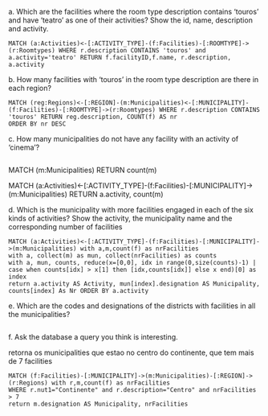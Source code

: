 a. Which are the facilities where the room type description contains ‘touros’ and
have ‘teatro’ as one of their activities? Show the id, name, description and
activity.

```
MATCH (a:Activities)<-[:ACTIVITY_TYPE]-(f:Facilities)-[:ROOMTYPE]->(r:Roomtypes) WHERE r.description CONTAINS 'touros' and a.activity='teatro' RETURN f.facilityID,f.name, r.description, a.activity
```

b. How many facilities with ‘touros’ in the room type description are there in
each region?

```
MATCH (reg:Regions)<-[:REGION]-(m:Municipalities)<-[:MUNICIPALITY]-(f:Facilities)-[:ROOMTYPE]->(r:Roomtypes) WHERE r.description CONTAINS 'touros' RETURN reg.description, COUNT(f) AS nr
ORDER BY nr DESC
```

c. How many municipalities do not have any facility with an activity of
‘cinema’?

```

```

MATCH (m:Municipalities) RETURN count(m)

MATCH (a:Activities)<-[:ACTIVITY_TYPE]-(f:Facilities)-[:MUNICIPALITY]->(m:Municipalities) RETURN  a.activity, count(m)

d. Which is the municipality with more facilities engaged in each of the six kinds
of activities? Show the activity, the municipality name and the corresponding
number of facilities

```
MATCH (a:Activities)<-[:ACTIVITY_TYPE]-(f:Facilities)-[:MUNICIPALITY]->(m:Municipalities) with a,m,count(f) as nrFacilities
with a, collect(m) as mun, collect(nrFacilities) as counts
with a, mun, counts, reduce(x=[0,0], idx in range(0,size(counts)-1) | case when counts[idx] > x[1] then [idx,counts[idx]] else x end)[0] as index
return a.activity AS Activity, mun[index].designation AS Municipality, counts[index] As Nr ORDER BY a.activity
```


e. Which are the codes and designations of the districts with facilities in all the
municipalities?

```

```

f. Ask the database a query you think is interesting.

retorna os municipalities que estao no centro do continente, que tem mais de 7 facilities

```
MATCH (f:Facilities)-[:MUNICIPALITY]->(m:Municipalities)-[:REGION]->(r:Regions) with r,m,count(f) as nrFacilities
WHERE r.nut1="Continente" and r.description="Centro" and nrFacilities > 7
return m.designation AS Municipality, nrFacilities
```

